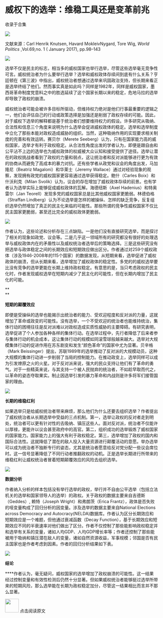 # 威权下的选举：维稳工具还是变革前兆


收录于合集

<img src='/images/676/2.gif' width='auto' />

  

文献来源：Carl Henrik Knutsen, Havard MokleivNygard, Tore Wig, _World Politics_
,Vol.69,no. 1 ( January 2017), pp.98–143

<img src='/images/676/3.gif' width='auto' />

选举不仅是民主的标志，相当多的威权国家也举行选举，尽管这些选举毫无竞争性可言。威权统治者为什么要举行选举？选举和威权政体存续间到底有什么关系？亨廷顿在《第三波》中指出，威权统治者想通过选举来巩固政治支持，但长期来看正是选举终结了他们。然而事实真是如此吗？同样是1982年，同样是威权国家，墨西哥革命制度党意料之中的胜选延续了这个国家长期以来的稳定，危地马拉的选举却导致了政权的崩溃。

威权统治者可能会被许多目标所驱动，但维持权力绝对是他们行事最重要的逻辑之一，他们会评估自己的行动或政策选择是加强还是削弱了政权存续的可能。因此，对于威权下选举的解释都是基于统治者们想要维持权力的假设。许多研究从吸纳、合法性和信息三个角度来说明为什么选举会促进威权政体的稳定。选举和选举制度中立化了那些本能对政权造成威胁的组织。当然，这种吸纳作用的实现要求相关制度的完善和有效运转。赛贝尔（Merete
Seeberg）认为，只有在国家能力高的威权国家，选举才有利于政权稳定。从合法性角度出发的学者认为，即便是跟自由和公平沾不上边的选举也为威权政体的权威被大众认知和接受提供了途径。选举让潜在的政权挑战者看到了政权的力量和弱点，这让统治者和反对派能够进行更为有效的协商从而避免了高成本的暴力对抗。还有些学者从政党和议会的角度出发，马加隆尼（Beatriz
Magaloni）和华莱士（Jeremy Wallace）通过对经验现象的观察，发现拥有政党的威权国家更容易通过选举获得稳定。鲍什（Carles
Boix）和什沃利克（Milan Svolik）认为，议会的存在增加了威权政体存续的前景。也有学者认为选举实际上能够促成威权政体的瓦解。海德纽斯（Axel
Hadenius）和特奥雷尔（Jan Teorell）发现多党的威权国家总是比其他威权国家更脆弱。林德伯格（Straffan
Lindberg）认为不论选举是怎样的被操纵、怎样的缺乏竞争，反复组织选举仍然增加了真正的民主化来临的可能性。那些所谓的竞争性威权国家不仅比民主国家更脆弱，甚至还比完全的威权政体更脆弱。

![](/images/676/4.jpeg)

作者认为，这些论述和分析存在三点缺陷。一是他们没有直接研究选举，而是探讨了相关的现象如政党、议会等。二是几乎这一领域所有的研究都没有很好的处理选举与威权政体内在的矛盾性以及威权统治者选举后的策略选择。三是这些研究没有把选举与政体稳定之间的长期效应和短期效应做出区分。作者通过对259个威权政体（涉及1946-2008年的115个国家）的数据发现，从短期来看，选举促进了威权政体的崩溃，但从长期来看，选举增加了威权政体的稳定性。多党的的威权选举要比没有竞争的选举更能在长期上维持政权稳定。有意思的是，当只考虑政权的民主化时，作者发现威权选举在短期内减少了民主化的可能性，但在长期内增加了民主化的可能。

 **  
**

 **短期的颠覆效应**

即便是受操纵的选举也能揭示出统治者的能力、受欢迎程度和反对派的力量，这就增加了革命或政变的可能性。没有选举，一个不受欢迎的统治者也能维持统治，集体行动的困境往往是反对派难以对政权造成实质性威胁的主要障碍。有研究表明，选举促进了个人参加各种各样的集体行动。在选举过程中，先行者降低了后来者参与集体行动的机会成本，这让集体行动的规模如同滚雪球般越来越大。选举对大规模集体行动的促进作用在苏东剧变和发生“颜色革命”的国家中尤为显著。贝辛格（Mark
Beissinger）提出，苏联1989年的选举推动了反对派的大规模动员，这种大规模的集体行动进一步削弱了当局的控制能力。在推动政变上，选举同样可以成为引发燎原之火的火星。对于反对派来说，强大的民众支持让他们有了革命的勇气。对于一些精英来说，与其支持一个被人民抛弃的统治者，不如趁早取而代之，以革命的姿态夺取果实。制止因选举引发的暴力革命和内战则是许多将军们接管国家的理由。

![](/images/676/5.jpeg)

  

**长期的维稳红利**

如果选举只是给威权统治者带来麻烦，那么他们为什么还要去组织选举？作者提出了威权统治者从长期选举中受益的三点机制。第一，选举让政权的反对者走到明处，统治者可以更有针对性的去吸纳、镇压这些人。面对反对派，统治者不仅能许以厚禄，更能许以议会甚至政府中的高官。第二，组织成功的选举锻炼了威权国家的国家能力。国家能力上的强大有利于政权稳定。第三，选举增加了政权的国内和国际合法性。这就降低了潜在的敌人投入大量资源进行颠覆活动的意愿。举办选举可以成为统治者不独断专行的姿态，尤其是统治者愿意给反对党分配一些议会席位时。这一信号显著降低了不同行动者推翻政权的动机。正是选举长期进行所带来的维稳红利让威权统治者冒着短期颠覆效应的风险去组织选举。

![](/images/676/6.jpeg)

 **数据分析**  

作者纳入分析的样本包括没有举行选举的政权，举行并不自由公平选举（包括立法机关的选举和国家领导人的选举）的政权。关于政权的数据主要来自吉德斯（Geddes）,
赖特（Joseph Wright）和弗朗茨（Erica Frantz），政体是否失败的哑变量构成了回归分析的因变量。涉及选举的数据主要来自National
Elections across Democracy and
Autocracy(NELDA)数据库。作者认为区分长期效应和短期效应是一个难题，但他通过衰减函数（Decay
Function），基于长期效应和短期效应不同的半衰速率对他们做出了区分。作者不仅控制了那些能影响政权稳定并和选举有关系的变量，诸如人均GDP、人均GDP增长率等；作者还控制了那些能被用于吸纳和镇压潜在敌人的变量，诸如自然资源收益，军事规模；邻国是否有民主国家也是作者考虑到因素。作者的回归分析结果如下表。

![](/images/676/7.png)

  

 **结论**

****作者认为，毫无疑问，威权国家的选举增加了政权崩溃的可能性。这一结果经过控制变量和有效性检测后仍然十分显著。但如果威权统治者能够挺过选举所带来的短期风险，那么选举能在长期为政权稳定加分，尽管这一结果相比而言并不那么显著。

<img src='/images/676/8.gif' width='45px' height='' /> 点击阅读原文

  

